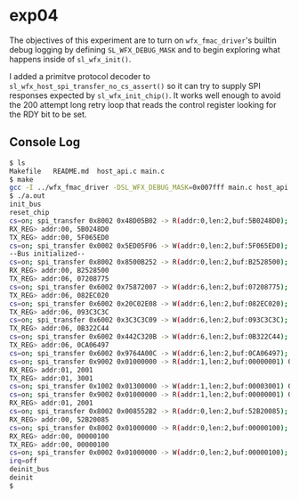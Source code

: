 # exp04

The objectives of this experiment are to turn on `wfx_fmac_driver`'s builtin
debug logging by defining `SL_WFX_DEBUG_MASK` and to begin exploring what
happens inside of `sl_wfx_init()`.

I added a primitve protocol decoder to `sl_wfx_host_spi_transfer_no_cs_assert()`
so it can try to supply SPI responses expected by `sl_wfx_init_chip()`. It
works well enough to avoid the 200 attempt long retry loop that reads the
control register looking for the RDY bit to be set.


## Console Log

```bash
$ ls
Makefile   README.md  host_api.c main.c
$ make
gcc -I ../wfx_fmac_driver -DSL_WFX_DEBUG_MASK=0x007fff main.c host_api.c ../wfx_fmac_driver/bus/sl_wfx_bus.c ../wfx_fmac_driver/bus/sl_wfx_bus_spi.c ../wfx_fmac_driver/sl_wfx.c
$ ./a.out
init_bus
reset_chip
cs=on; spi_transfer 0x8002 0x48D05B02 -> R(addr:0,len:2,buf:5B0248D0); cs=off
RX_REG> addr:00, 5B0248D0
TX_REG> addr:00, 5F065ED0
cs=on; spi_transfer 0x0002 0x5ED05F06 -> W(addr:0,len:2,buf:5F065ED0); cs=off
--Bus initialized--
cs=on; spi_transfer 0x8002 0x8500B252 -> R(addr:0,len:2,buf:B2528500); cs=off
RX_REG> addr:00, B2528500
TX_REG> addr:06, 07208775
cs=on; spi_transfer 0x6002 0x75872007 -> W(addr:6,len:2,buf:07208775); cs=off
TX_REG> addr:06, 082EC020
cs=on; spi_transfer 0x6002 0x20C02E08 -> W(addr:6,len:2,buf:082EC020); cs=off
TX_REG> addr:06, 093C3C3C
cs=on; spi_transfer 0x6002 0x3C3C3C09 -> W(addr:6,len:2,buf:093C3C3C); cs=off
TX_REG> addr:06, 0B322C44
cs=on; spi_transfer 0x6002 0x442C320B -> W(addr:6,len:2,buf:0B322C44); cs=off
TX_REG> addr:06, 0CA06497
cs=on; spi_transfer 0x6002 0x9764A00C -> W(addr:6,len:2,buf:0CA06497); cs=off
cs=on; spi_transfer 0x9002 0x01000000 -> R(addr:1,len:2,buf:00000001) 0x01200000; cs=off
RX_REG> addr:01, 2001
TX_REG> addr:01, 3001
cs=on; spi_transfer 0x1002 0x01300000 -> W(addr:1,len:2,buf:00003001) 0x01300000; cs=off
cs=on; spi_transfer 0x9002 0x01000000 -> R(addr:1,len:2,buf:00000001) 0x01200000; cs=off
RX_REG> addr:01, 2001
cs=on; spi_transfer 0x8002 0x008552B2 -> R(addr:0,len:2,buf:52B20085); cs=off
RX_REG> addr:00, 52B20085
cs=on; spi_transfer 0x8002 0x01000000 -> R(addr:0,len:2,buf:00000100); cs=off
RX_REG> addr:00, 00000100
TX_REG> addr:00, 00000100
cs=on; spi_transfer 0x0002 0x01000000 -> W(addr:0,len:2,buf:00000100); cs=off
irq=off
deinit_bus
deinit
$
```
